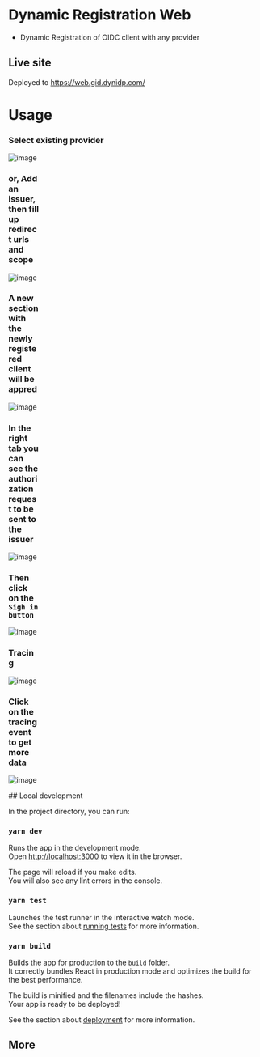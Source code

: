  #  Dynamic Registration Web
 
 - Dynamic Registration of OIDC client with any provider
 
 ## Live site
 
Deployed to https://web.gid.dynidp.com/

# Usage
### Select existing provider
<div style="width:60px;display=flex">

![image](https://user-images.githubusercontent.com/29256880/215363151-e1f1c401-fb97-44bf-a151-a725166f8c14.png)

### or, Add an issuer, then fill up redirect urls and scope
![image](https://user-images.githubusercontent.com/29256880/215363190-8ed4848f-1716-4e48-92d7-9f41eed6b374.png)

### A new section with the newly registered client will be appred 
![image](https://user-images.githubusercontent.com/29256880/215363280-24561be1-043a-40b0-a6a0-6ffbee1b8ead.png)

### In the right tab you can see the authorization request to be sent to the issuer
![image](https://user-images.githubusercontent.com/29256880/215363339-15270c1a-51d7-4c17-b314-2b92b3b60b0f.png)

### Then click on the `Sigh in button`
![image](https://user-images.githubusercontent.com/29256880/215363443-4a1ff5b2-edad-4125-968f-24648d242eb5.png)

### Tracing
![image](https://user-images.githubusercontent.com/29256880/215363575-a8e68c4f-09a3-4f7d-bada-2baf37356af5.png)

### Click on the tracing event to get more data

![image](https://user-images.githubusercontent.com/29256880/215363593-ac217050-2428-4a5f-a44c-23b95a7af838.png)
</div>
## Local development

In the project directory, you can run:

### `yarn dev`

Runs the app in the development mode.\
Open [http://localhost:3000](http://localhost:3000) to view it in the browser.

The page will reload if you make edits.\
You will also see any lint errors in the console.

### `yarn test`

Launches the test runner in the interactive watch mode.\
See the section about [running tests](https://facebook.github.io/create-react-app/docs/running-tests) for more information.

### `yarn build`

Builds the app for production to the `build` folder.\
It correctly bundles React in production mode and optimizes the build for the best performance.

The build is minified and the filenames include the hashes.\
Your app is ready to be deployed!

See the section about [deployment](https://facebook.github.io/create-react-app/docs/deployment) for more information.
 
##  More

